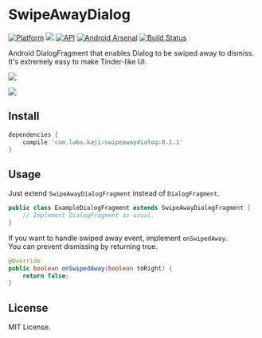 # SwipeAwayDialog

[![Platform](https://img.shields.io/badge/platform-android-green.svg)](http://developer.android.com/index.html)
<img src="https://img.shields.io/badge/license-MIT-green.svg?style=flat">
[![API](https://img.shields.io/badge/API-12%2B-yellow.svg?style=flat)](https://android-arsenal.com/api?level=12)
[![Android Arsenal](https://img.shields.io/badge/Android%20Arsenal-SwipeAwayDialog-green.svg?style=true)](http://android-arsenal.com/details/1/3519)
[![Build Status](https://travis-ci.org/kakajika/SwipeAwayDialog.svg?branch=master)](https://travis-ci.org/kakajika/SwipeAwayDialog)

Android DialogFragment that enables Dialog to be swiped away to dismiss.  
It's extremely easy to make Tinder-like UI.

![](https://raw.githubusercontent.com/wiki/kakajika/SwipeAwayDialog/images/octocats.gif)

![](https://raw.githubusercontent.com/wiki/kakajika/SwipeAwayDialog/images/dialogs.gif)

## Install

```groovy
dependencies {
    compile 'com.labo.kaji:swipeawaydialog:0.1.1'
}
```

## Usage

Just extend `SwipeAwayDialogFragment` instead of `DialogFragment`.

```java
public class ExampleDialogFragment extends SwipeAwayDialogFragment {
    // Implement DialogFragment as usual.
}
```

If you want to handle swiped away event, implement `onSwipedAway`.  
You can prevent dismissing by returning true.

```java
@Override
public boolean onSwipedAway(boolean toRight) {
    return false;
}
```

## License

MIT License.
